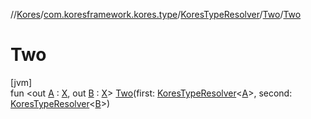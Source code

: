 //[Kores](../../../../index.md)/[com.koresframework.kores.type](../../index.md)/[KoresTypeResolver](../index.md)/[Two](index.md)/[Two](-two.md)

# Two

[jvm]\
fun <out [A](index.md) : [X](index.md), out [B](index.md) : [X](index.md)> [Two](-two.md)(first: [KoresTypeResolver](../index.md)<[A](index.md)>, second: [KoresTypeResolver](../index.md)<[B](index.md)>)
